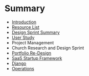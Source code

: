# Summary

* [Introduction](README.md)
* [Resource List](resource_list.md)
* [Design Sprint Summary](design_sprint_summary.md)
* [User Study](user_study.md)
* Project Management
* Church Research and Design Sprint
* [Portfolio Re-Design](portfolio_re-design.md)
* [SaaS Startup Framework](saas_startup_framework.md)
* [Django](django.md)
* [Operations](operations.md)


